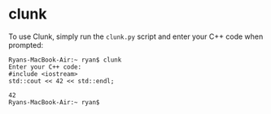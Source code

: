 # clunk
To use Clunk, simply run the `clunk.py` script and enter your C++ code when prompted:

```
Ryans-MacBook-Air:~ ryan$ clunk
Enter your C++ code:
#include <iostream>
std::cout << 42 << std::endl;

42
Ryans-MacBook-Air:~ ryan$
```
